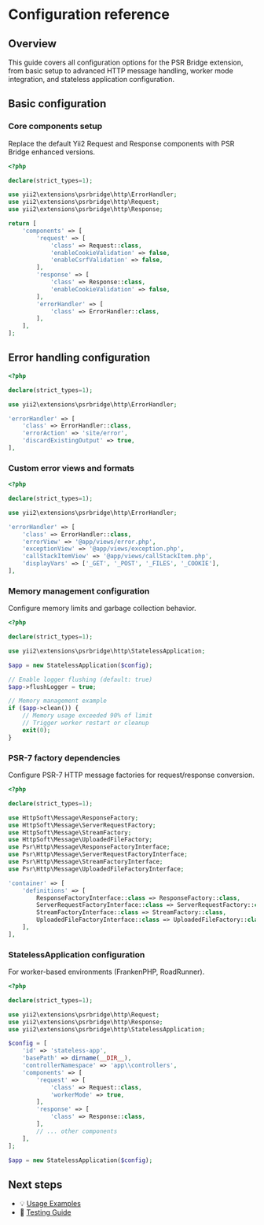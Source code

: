 # Configuration reference

## Overview

This guide covers all configuration options for the PSR Bridge extension, from
basic setup to advanced HTTP message handling, worker mode integration, and
stateless application configuration.

## Basic configuration

### Core components setup

Replace the default Yii2 Request and Response components with PSR Bridge
enhanced versions.

```php
<?php

declare(strict_types=1);

use yii2\extensions\psrbridge\http\ErrorHandler;
use yii2\extensions\psrbridge\http\Request;
use yii2\extensions\psrbridge\http\Response;

return [
    'components' => [
        'request' => [
            'class' => Request::class,
            'enableCookieValidation' => false,
            'enableCsrfValidation' => false,
        ],
        'response' => [
            'class' => Response::class,
            'enableCookieValidation' => false,
        ],
        'errorHandler' => [
            'class' => ErrorHandler::class,
        ],
    ],
];
```

## Error handling configuration

```php
<?php

declare(strict_types=1);

use yii2\extensions\psrbridge\http\ErrorHandler;

'errorHandler' => [
    'class' => ErrorHandler::class,
    'errorAction' => 'site/error',
    'discardExistingOutput' => true,
],
```

### Custom error views and formats

```php
<?php

declare(strict_types=1);

use yii2\extensions\psrbridge\http\ErrorHandler;

'errorHandler' => [
    'class' => ErrorHandler::class,
    'errorView' => '@app/views/error.php',
    'exceptionView' => '@app/views/exception.php',
    'callStackItemView' => '@app/views/callStackItem.php',
    'displayVars' => ['_GET', '_POST', '_FILES', '_COOKIE'],
],
```

### Memory management configuration

Configure memory limits and garbage collection behavior.

```php
<?php

declare(strict_types=1);

use yii2\extensions\psrbridge\http\StatelessApplication;

$app = new StatelessApplication($config);

// Enable logger flushing (default: true)
$app->flushLogger = true;

// Memory management example
if ($app->clean()) {
    // Memory usage exceeded 90% of limit
    // Trigger worker restart or cleanup
    exit(0);
}
```

### PSR-7 factory dependencies

Configure PSR-7 HTTP message factories for request/response conversion.

```php
<?php

declare(strict_types=1);

use HttpSoft\Message\ResponseFactory;
use HttpSoft\Message\ServerRequestFactory;
use HttpSoft\Message\StreamFactory;
use HttpSoft\Message\UploadedFileFactory;
use Psr\Http\Message\ResponseFactoryInterface;
use Psr\Http\Message\ServerRequestFactoryInterface;
use Psr\Http\Message\StreamFactoryInterface;
use Psr\Http\Message\UploadedFileFactoryInterface;

'container' => [
    'definitions' => [
        ResponseFactoryInterface::class => ResponseFactory::class,
        ServerRequestFactoryInterface::class => ServerRequestFactory::class,
        StreamFactoryInterface::class => StreamFactory::class,
        UploadedFileFactoryInterface::class => UploadedFileFactory::class,
    ],
],
```

### StatelessApplication configuration

For worker-based environments (FrankenPHP, RoadRunner).

```php
<?php

declare(strict_types=1);

use yii2\extensions\psrbridge\http\Request;
use yii2\extensions\psrbridge\http\Response;
use yii2\extensions\psrbridge\http\StatelessApplication;

$config = [
    'id' => 'stateless-app',
    'basePath' => dirname(__DIR__),
    'controllerNamespace' => 'app\\controllers',
    'components' => [
        'request' => [
            'class' => Request::class,
            'workerMode' => true,
        ],
        'response' => [
            'class' => Response::class,
        ],
        // ... other components
    ],
];

$app = new StatelessApplication($config);
```

## Next steps

- 💡 [Usage Examples](examples.md)
- 🧪 [Testing Guide](testing.md)
